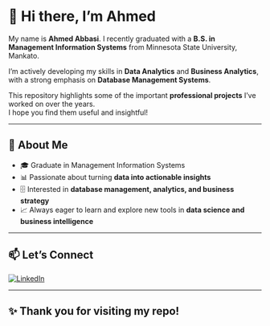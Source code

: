 # 👋 Hi there, I’m Ahmed  

My name is **Ahmed Abbasi**. I recently graduated with a **B.S. in Management Information Systems** from Minnesota State University, Mankato.  

I’m actively developing my skills in **Data Analytics** and **Business Analytics**, with a strong emphasis on **Database Management Systems**.  

This repository highlights some of the important **professional projects** I’ve worked on over the years.  
I hope you find them useful and insightful!  

---

## 🚀 About Me  
- 🎓 Graduate in Management Information Systems  
- 📊 Passionate about turning **data into actionable insights**  
- 🗄️ Interested in **database management, analytics, and business strategy**  
- 📈 Always eager to learn and explore new tools in **data science and business intelligence**  

---

## 📫 Let’s Connect  
[![LinkedIn](https://img.shields.io/badge/LinkedIn-Connect-blue?style=for-the-badge&logo=linkedin)](https://www.linkedin.com/in/ahmed-ali-abbasi-743b3125a/)

---
## ✨ Thank you for visiting my repo!
